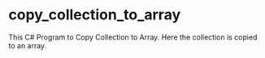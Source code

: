 # copy_collection_to_array

This C# Program to Copy Collection to Array. Here the collection is copied to an array.
